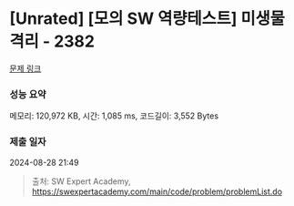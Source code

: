 # [Unrated] [모의 SW 역량테스트] 미생물 격리 - 2382 

[문제 링크](https://swexpertacademy.com/main/code/problem/problemDetail.do?contestProbId=AV597vbqAH0DFAVl) 

### 성능 요약

메모리: 120,972 KB, 시간: 1,085 ms, 코드길이: 3,552 Bytes

### 제출 일자

2024-08-28 21:49



> 출처: SW Expert Academy, https://swexpertacademy.com/main/code/problem/problemList.do